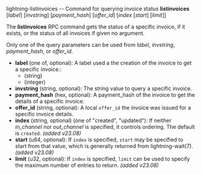 lightning-listinvoices -- Command for querying invoice status
**listinvoices** [*label*] [*invstring*] [*payment\_hash*] [*offer\_id*] [*index* [*start*] [*limit*]] 

The **listinvoices** RPC command gets the status of a specific invoice, if it exists, or the status of all invoices if given no argument.

Only one of the query parameters can be used from *label*, *invstring*, *payment\_hash*, or *offer\_id*.

- **label** (one of, optional): A label used a the creation of the invoice to get a specific invoice.:
  - (string)
  - (integer)
- **invstring** (string, optional): The string value to query a specific invoice.
- **payment\_hash** (hex, optional): A payment\_hash of the invoice to get the details of a specific invoice.
- **offer\_id** (string, optional): A local `offer_id` the invoice was issued for a specific invoice details.
- **index** (string, optional) (one of "created", "updated"): If neither *in\_channel* nor *out\_channel* is specified, it controls ordering. The default is `created`. *(added v23.08)*
- **start** (u64, optional): If `index` is specified, `start` may be specified to start from that value, which is generally returned from lightning-wait(7). *(added v23.08)*
- **limit** (u32, optional): If `index` is specified, `limit` can be used to specify the maximum number of entries to return. *(added v23.08)*
